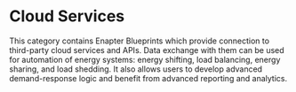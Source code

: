 # Cloud Services

This category contains Enapter Blueprints which provide connection to third-party cloud services and APIs. Data exchange with them can be used for automation of energy systems: energy shifting, load balancing, energy sharing, and load shedding. It also allows users to develop advanced demand-response logic and benefit from advanced reporting and analytics.